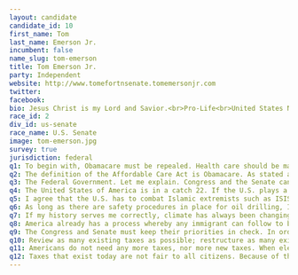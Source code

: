 ```yaml
---
layout: candidate
candidate_id: 10
first_name: Tom
last_name: Emerson Jr.
incumbent: false
name_slug: tom-emerson
title: Tom Emerson Jr.
party: Independent
website: http://www.tomefortnsenate.tomemersonjr.com
twitter: 
facebook: 
bio: Jesus Christ is my Lord and Savior.<br>Pro-Life<br>United States Navy Vietnam Era Veteran<br>Ronald Reagan Republican<br>Conservative by Conviction, not by convenience<br>Married for forty years<br>Four children, four grand-children<br>Information Technology Professional<br>Bass Guitarist in Church Worship Team<br>Enjoy playing golf<br>
race_id: 2
div_id: us-senate
race_name: U.S. Senate
image: tom-emerson.jpg
survey: true
jurisdiction: federal
q1: To begin with, Obamacare must be repealed. Health care should be made affordable and available to all citizens, regardless of their financial status. The best way to accomplish this is to allow the Church to become the main Health Care Provider.
q2: The definition of the Affordable Care Act is Obamacare. As stated above, the ""Affordable Care Act"" must be repealed.<br><br>I received a survey from the two sitting U.S. Senators, and my U.S. Congressman in reference to Obamacare. Once I began reading through this documented survey, it was very apparent that there are many hidden agendas, goals, items buried within Obamacare that have nothing whatsoever to do with Health Care.<br><br>Health Insurance is not affordable for all citizens. This must change and the Federal Government needs to bow out of thinking they know how to dictate to all citizens how all citizens should be forced to do this, or do that in order to have Health Care Coverage. The Federal Government needs to do their job and not become a Health Care Institute. There are Health Care Professionals who know best and need to have the freedom from the Federal Government to develop a affordable and available Health Care Plan.
q3: The Federal Government. Let me explain. Congress and the Senate can be eager to send our United States Military personnel, service men and women overseas, into battle, into harms way to fight for the freedom we take for granted and enjoy daily. Our continued freedom is due solely and credited solely to the United States Military personnel.<br><br>When our U.S. Military personnel comes back home to America, most all with some level of PTSD, some without limbs, some in caskets; these very same U.S. Military personnel are ignored by their Federal Government in more than one way.<br><br>The United States Congress and Senate MUST support and SERVE our U.S. Military personnel and their families. This included all Veterans and Active Duty personnel, and their families.<br><br>Any one who has eyes and common sense can see that if their elected officials will not support them when they enlist in the U.S. Military, then why should they risk their lives for the elected officials, Congress and Senate.<br><br>When elected I want to address this issue by developing a law that states that every Congress man/woman and every Senator must travel with a branch of the U.S. Military for two to four weeks within the first year they are elected into their office. They must travel with the U.S. Military branch from the time that unit or command leaves the United States soil, be with them on tours while in harms way, and experience the very lifestyle that our service men and women experience for months and years. Then if that Congress man/woman and Senator comes back to their elected office, they will be empathetic and sympathetic to our U.S. Military personnel, including their families.<br><br>As I addressed in one city and county in Tennessee the Disabled American Veterans, I was appalled by the fact that so many have and have tried to commit suicide. I had the privilege to pray with one ex-solider who had tried to take his own life five times.<br><br>Now let me touch on the Veterans Administration. Need I say more? There is a retired soldier in the county I live in who has stated that he had a doctors appointment for a physical problem. Before that appointment arrived, he was contacted that the appointment had been rescheduled. This happened more than once. And this occurs with more than just one serviceman/woman. The VA needs serious restructuring and, so to speak, a shot in the arm.<br><br>We, America, but especially the Congress and Senate HAVE to do a much better job taking care of our U.S. Military personnel who we all depend on for the everyday freedom we take for granted and live.
q4: The United States of America is in a catch 22. If the U.S. plays a lesser role in international affairs, then in reality we are putting ourselves in jeopardy. How are we putting ourselves in jeopardy? Because we owe too much money to other countries and are dependent upon the other countries we owe money to not to call our loan.<br><br>If we play a greater role in international affairs, we stand the chance of becoming too vulnerable and weak domestically.<br><br>Businesses have Procedures, Processes and policies in order to conduct their business the very beat and profitable way they can, equally not to take away from providing the best customer service.<br><br>The United States Federal Government, specifically the Congress and Senate have similar policies, procedures and processes.<br><br>In reality, there are always exceptions to those rules, in business and in government.<br><br>Each individual circumstance and situation must be addressed with how severe that situation is. If a international affair is severe and requires a greater role by the U.S. Congress and Senate, then the U.S. must provide a greater role until that severe situation has been resolved. At that time a lesser role can be enforced and adapted.
q5: I agree that the U.S. has to combat Islamic extremists such as ISIS/ISIL, Al Qaeda and such terrorist organizations. If America is put on the offensive, our military should attack full force; air, land and sea until the threat of terror has been eliminated.<br><br>If the U.S. Congress and Senate send our U.S. Military personnel to eliminate our enemy, in this case terrorists, then the Congress and Senate must back our military with everything they need to resolve this threat quickly.
q6: As long as there are safety procedures in place for oil drilling, I will be in favor of America producing our own oil and withdraw our dependence upon foreign nations for our necessary oil supply.<br><br>I understand in the United States of America lies a vast amount of crude oil whereby we could be very independent from foreign oil countries.<br><br>With today's technology, if the U.S. desired, safe drilling and production from crude oil to the various chemicals we need to run all machines today could and should be pursued until it becomes a reality.<br><br>More jobs, less fuel cost, more efficient use of fuels and a safer environment would and can be possible with the right officials being elected to office.
q7: If my history serves me correctly, climate has always been changing and will always continue to change. The only policies that could address this is, in my opinion, a more self contained and independent technology plan that is developed by United States scientists. And yes, the Federal Government would need to contribute monetarily to some extent, but in a realistic sence.
q8: America already has a process whereby any immigrant can follow to become a United States citizen. Follow the process and, ???Welcome to America???. Don???t follow the process, go home to your own country.<br><br>The Congress and Senate must keep their priorities in check. In order to enforce the Immigration Process, Congress and the Senate must support the Border Patrol, Homeland Security, Law Enforcement Agencies, Fire Fighters, First Responders and the United States Military.
q9: The Congress and Senate must keep their priorities in check. In order to enforce the Immigration Process, Congress and the Senate must support the Border Patrol, Homeland Security, Law Enforcement Agencies, Fire Fighters, First Responders and the United States Military.
q10: Review as many existing taxes as possible; restructure as many existing taxes as possible; and eliminate as many existing taxes as possible.<br><br>No New Taxes.<br><br>If Congress and the Senate want to vote themselves a raise, then that amount they voted a raise for themselves should be applied straight toward the National Debt.<br><br>Take away the special benefits the Congress and the Senate enjoy and apply that money toward the National Debt.
q11: Americans do not need any more taxes, nor more new taxes. When elected as the next United States Senator from Tennessee 2014, I will never vote for any new taxes.<br><br>What I will do is begin reviewing as many existing taxes as possible; restructure as many existing taxes as possible; and eliminate as many existing taxes as possible.
q12: Taxes that exist today are not fair to all citizens. Because of the unrealistic spending by Congress and the Senate, the budget is not balanced and our deficit and debt is growing dramatically.<br><br>What about Education and Medical Research? All members of Congress and the Senate should be taxed a certain amount and that money distributed to Education and Medical Research.<br><br>I will repeal Common Core education.
---
```

